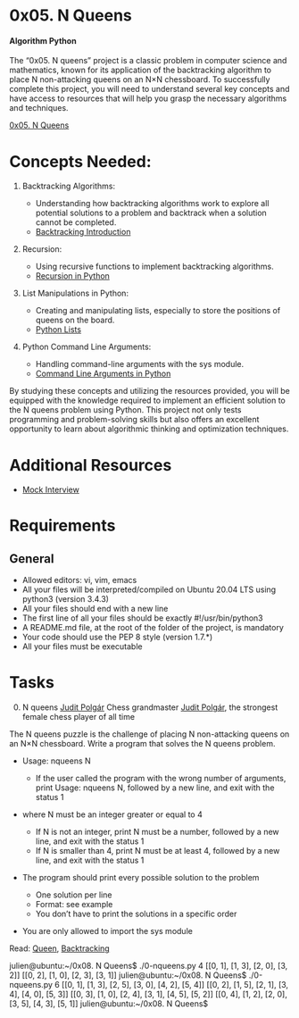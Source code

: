 # 0x05. N Queens
#### Algorithm Python

The “0x05. N queens” project is a classic problem in computer science and mathematics, 
known for its application of the backtracking algorithm to place N non-attacking queens on an N×N chessboard. 
To successfully complete this project, you will need to understand several key concepts and have access to resources 
that will help you grasp the necessary algorithms and techniques. 

[0x05. N Queens](https://intranet.alxswe.com/projects/1218)

# Concepts Needed:

1. Backtracking Algorithms:

	* Understanding how backtracking algorithms work to explore all potential 
	solutions to a problem and backtrack when a solution cannot be completed.
	* [Backtracking Introduction](https://www.geeksforgeeks.org/introduction-to-backtracking-data-structure-and-algorithm-tutorials/)

2. Recursion:

	* Using recursive functions to implement backtracking algorithms.
	* [Recursion in Python](https://realpython.com/python-thinking-recursively/)

3. List Manipulations in Python:

	* Creating and manipulating lists, especially to store the positions of queens on the board.
	* [Python Lists](https://docs.python.org/3/tutorial/datastructures.html)

4. Python Command Line Arguments:

	* Handling command-line arguments with the sys module.
	* [Command Line Arguments in Python](https://docs.python.org/3.3/library/sys.html#sys.argv)

By studying these concepts and utilizing the resources provided, 
you will be equipped with the knowledge required to implement an efficient 
solution to the N queens problem using Python. 
This project not only tests programming and problem-solving skills but also offers 
an excellent opportunity to learn about algorithmic thinking and optimization techniques.

# Additional Resources
* [Mock Interview](https://www.youtube.com/watch?v=GneS80iYa7I)

# Requirements
## General
* Allowed editors: vi, vim, emacs
* All your files will be interpreted/compiled on Ubuntu 20.04 LTS using python3 (version 3.4.3)
* All your files should end with a new line
* The first line of all your files should be exactly #!/usr/bin/python3
* A README.md file, at the root of the folder of the project, is mandatory
* Your code should use the PEP 8 style (version 1.7.*)
* All your files must be executable

# Tasks
0. N queens
[Judit Polgár](https://en.wikipedia.org/wiki/Judit_Polg%C3%A1r#/media/File:Judit_Polg%C3%A1r_2013.jpg)
Chess grandmaster [Judit Polgár](https://en.wikipedia.org/wiki/Judit_Polg%C3%A1r), 
the strongest female chess player of all time

The N queens puzzle is the challenge of placing N non-attacking queens on an N×N chessboard. 
Write a program that solves the N queens problem.

* Usage: nqueens N
   * If the user called the program with the wrong number of arguments, print Usage: nqueens N, 
   followed by a new line, and exit with the status 1

* where N must be an integer greater or equal to 4
   * If N is not an integer, print N must be a number, followed by a new line, and exit with the status 1
   * If N is smaller than 4, print N must be at least 4, followed by a new line, and exit with the status 1

* The program should print every possible solution to the problem
   * One solution per line
   * Format: see example
   * You don’t have to print the solutions in a specific order

* You are only allowed to import the sys module

Read: [Queen](https://en.wikipedia.org/wiki/Queen_%28chess%29), [Backtracking](https://en.wikipedia.org/wiki/Backtracking)

julien@ubuntu:~/0x08. N Queens$ ./0-nqueens.py 4
[[0, 1], [1, 3], [2, 0], [3, 2]]
[[0, 2], [1, 0], [2, 3], [3, 1]]
julien@ubuntu:~/0x08. N Queens$ ./0-nqueens.py 6
[[0, 1], [1, 3], [2, 5], [3, 0], [4, 2], [5, 4]]
[[0, 2], [1, 5], [2, 1], [3, 4], [4, 0], [5, 3]]
[[0, 3], [1, 0], [2, 4], [3, 1], [4, 5], [5, 2]]
[[0, 4], [1, 2], [2, 0], [3, 5], [4, 3], [5, 1]]
julien@ubuntu:~/0x08. N Queens$ 

